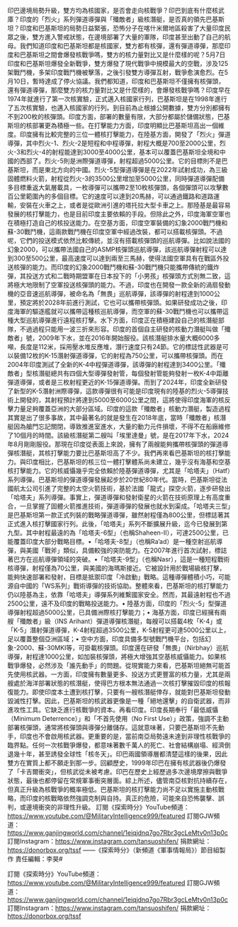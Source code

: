 印巴邊境局勢升級，雙方均為核國家，是否會走向核戰爭？印巴到底有什麼核武庫？印度的「烈火」系列彈道導彈與「殲敵者」級核潛艇，是否真的領先巴基斯坦？印度和巴基斯坦的局勢日益緊張，恐怖分子在喀什米爾地區殺害了大量印度民眾之後，雙方進入警戒狀態，在邊境部署了大量的軍隊，印度甚至出動了自己的航母。我們知道印度和巴基斯坦都是核國家，雙方都有核彈，還有彈道導彈，那麼印度和巴基斯坦之間會爆發核戰爭嗎，雙方的核力量對比又是什麼樣的呢？5月7日印度和巴基斯坦爆發全新戰爭，雙方爆發了現代戰爭中規模最大的空戰，涉及125架戰鬥機，多架印度戰鬥機被擊落，之後引發雙方導彈互射，戰爭愈演愈烈。在5月10日，暫時達成了停火協議。我們都知道，印度和巴基斯坦不僅擁有核彈頭，還有彈道導彈，那麼雙方的核力量對比又是什麼樣的，會爆發核戰爭嗎？印度早在1974年就進行了第一次核實驗，正式邁入核國家行列，巴基斯坦是在1998年進行了五次核實驗，也邁入核國家的行列。到目前為止根據公開數據，雙方分別都擁有不到200枚的核彈頭。印度方面，部署的數量有限，大部分都屬於儲備狀態，巴基斯坦的核部署更為積極一些。在打擊能力方面，印度明顯比巴基斯坦高出一個維度。印度擁有比較完整的三位一體核打擊能力，在陸基方面，開發了「烈火」彈道導彈，其中烈火-1、烈火-2是短程和中程導彈，射程大概是700至2000公里，烈火-3和烈火-4的射程能達到3000至4000公里，基本可以覆蓋巴基斯坦全境和中國的西部了。烈火-5則是洲際彈道導彈，射程超過5000公里。它的目標則不是巴基斯坦，而是東北方向的中國。烈火-5型彈道導彈是在2022年試射成功，為三級固體燃料火箭，射程從烈火-3的3500公里增加至5000公里，同時彈道導彈配備多目標重返大氣層載具，一枚導彈可以攜帶2至10枚核彈頭，各個彈頭可以攻擊數百公里範圍內的多個目標。它的速度可以達到20馬赫，可以通過鐵路和道路運輸，安裝在火車之上，或者是從歐洲引進的塔托拉大型卡車之上。那陸基是最容易發展的核打擊能力，也是目前印度主要依賴的手段。但除此之外，印度海軍空軍也在積極打造自己的核投送能力。在空基方面，印度空軍裝備的幻象2000戰鬥機和蘇-30戰鬥機，這兩款戰鬥機在印度空軍中經過改裝，都可以搭載核彈頭。不過呢，它們的投送模式依然比較傳統，並沒有搭載核彈頭的巡航導彈。比如說法國的幻象2000，可以攜帶法國自己的ASMP核彈頭巡航導彈，該巡航導彈射程可以達到300至500公里，最高速度可以達到兩至三馬赫，使得法國空軍具有在戰區外投送核彈的能力。而印度的幻象2000戰鬥機和蘇-30戰鬥機只能攜帶傳統的鐵炸彈，其投送方式和二戰時期盟軍在日本投下的「小男孩」核彈頭方式別無二致，這將極大地限制了空軍投送核彈頭的能力。不過，印度也在開發一款全新的渦扇發動機的亞音速巡航導彈，被命名為「無畏」巡航導彈，該導彈的射程達到1000公里，預定將於2028年前進行測試，它也可以攜帶核彈頭。如果研發成功之後，印度海軍的驅逐艦就可以攜帶這種核巡航導彈，而空軍的蘇-30戰鬥機也可以攜帶這種大型巡航導彈進行遠程核打擊。水下方面，印度正在積極建設自己的核潛艇部隊，不過過程只能用一波三折來形容。印度的首個自主研發的核動力潛艇叫做「殲敵者」號，2009年下水，並在2016年開始服役。該核潛艇排水量大概6000多噸，長度是112米，採用壓水堆反應堆，潛行速度只有24節。它的標誌性武器是可以裝備12枚的K-15潛射彈道導彈，它的射程為750公里，可以攜帶核彈頭。而在2004年印度測試了全新的K-4中程彈道導彈，該導彈的射程達到3400公里。「殲敵者」型核潛艇總共有四個大型導彈發射管，每個發射管能夠發射一枚K-4中距離彈道導彈，或者是三枚射程更近的K-15彈道導彈。而到了2024年，印度全新研發了新型的K-5潛射洲際導彈，這款導彈很有可能是印度現有的陸基的烈火-5導彈技術上開發的，其射程預計將達到5000至6000公里之間，這將使得印度海軍的核反擊力量足夠覆蓋亞洲的大部分區域。印度的這款「殲敵者」核動力潛艇，製造過程其實是出了很多事故，其中最著名的就是發生在2018年底，當時「殲敵者」核潛艇因為艙門忘記關閉，導致推進室進水，大量的動力元件損壞，不得不在船廠維修了10個月的時間。該級核潛艇第二艘叫「埃里達曼」號，是在2017年下水，2024年8月剛剛服役。那現在印度從表面上來說，擁有了兩艘能夠攜帶核彈頭的彈道導彈核潛艇，其核打擊能力要比巴基斯坦高了不少。我們再來看巴基斯坦的核打擊能力。與印度相比，巴基斯坦的核三位一體打擊體系尚未建立，幾乎沒有海基和空基核打擊能力。它的核威懾幾乎完全依賴於陸基彈道導彈，尤其是「哈塔夫」（Hatf）系列導彈。巴基斯坦的彈道導彈發展起步於20世紀80年代。當時，巴基斯坦從法國航太公司引進了完整的太空火箭技術，基於法國「龍式」探空火箭，逐步研發出「哈塔夫」系列導彈。事實上，彈道導彈和發射衛星的火箭在技術原理上有高度重合，一旦掌握了固體火箭推進技術，彈道導彈的發展也就水到渠成。「哈塔夫三型」是巴基斯坦第一款正式列裝的戰略彈道導彈，雖然射程僅為800公里，但標誌著其正式進入核打擊國家行列。此後，「哈塔夫」系列不斷擴展升級，迄今已發展到第九型。其中射程最遠的為「哈塔夫-6型」（也稱Shaheen-II），可達2500公里，已能覆蓋印度大部分戰略目標。•「哈塔夫-8型」（也稱Ra’ad）是一種空射巡航導彈，與美國「戰斧」類似，具備較強的突防能力。在2007年進行首次試射，標誌著巴方在巡航導彈領域的突破。•「哈塔夫-9型」（也稱Nasr），這是一種短程戰術核導彈，射程僅為70公里，與美國的海瑪斯接近。它被設計用於戰場級核打擊，能夠快速部署和發射，目標是抵禦印度「冷啟動」戰略。這種導彈體積小巧，可能源自中國的「WS系列」戰術導彈的技術協助。整體來看，巴基斯坦的核打擊能力仍以陸基為主，依靠「哈塔夫」導彈系列維繫國家安全。然而，其最遠射程也不過2500公里，遠不及印度的戰略投送能力。• 陸基方面，印度的「烈火-5」型彈道導彈射程超過5000公里，已具備洲際核打擊能力；• 海基方面，印度已經擁有兩艘「殲敵者」級（INS Arihant）彈道導彈核潛艇，每艘可以搭載4枚「K-4」或「K-5」潛射彈道導彈，K-4射程超過3500公里，K-5射程更可達5000公里以上，足以覆蓋整個亞洲區域；• 空中方面，印度具備多型號戰鬥機平台，包括幻象-2000、蘇-30MKI等，可掛載核彈頭。印度還在研發「無畏」（Nirbhay）巡航導彈，射程達1000公里，如加裝核彈頭，將極大增強其空基核威懾能力。如果核戰爭爆發，必然涉及「誰先動手」的問題。從現實能力來看，巴基斯坦絕無可能首先使用核武器。一方面，印度擁有數量更多、投送方式更豐富的核力量，尤其是兩艘處於海洋部署狀態的核潛艇，使得巴方根本無法通過一次核打擊摧毀印度的核報復能力。即使印度本土遭到核打擊，只要有一艘核潛艇倖存，就能對巴基斯坦發動毀滅性打擊。因此，巴基斯坦的核武器更像是一種「絕地還擊」的自衛武器，而非進攻性工具。它缺乏進行核戰爭的資本。再看印度。印度長期奉行「最低威懾（Minimum Deterrence）」和「不首先使用（No First Use）」政策，強調不主動部署核彈頭，通常將核彈頭與導彈分離儲存。這就意味著，只要巴基斯坦不先動手，印度也不會啟用核武器。更重要的是，當前南亞局勢遠未達到非理性核戰爭的臨界點。任何一次核戰爭爆發，都意味著數千萬人的死亡、社會結構崩塌、經濟倒退幾十年，甚至誘發全球性「核冬天」。印巴兩國領導層都清楚這樣的後果，因此雙方在實質上都不願走到那一步。回顧歷史，1999年印巴在擁有核武器後仍爆發了「卡吉爾衝突」，但核武從未被考慮。印巴在歷史上經歷過多次邊境摩擦與戰爭狀態，最後也都停留在常規軍事衝突層面。綜上所述，儘管南亞核對抗持續存在，但真正升級為核戰爭的概率極低。巴基斯坦的核打擊能力尚不足以實施主動核戰略，而印度的核戰略依然強調克制與自持。真正的危險，可能來自恐怖襲擊、誤判，或邊境衝突的非理性升級。
訂閱《探索時分》YouTube頻道：https://www.youtube.com/@MilitaryIntelligence999/featured
訂閱GJW頻道：https://www.ganjingworld.com/channel/1eiqjdnq7go7Rbr3gcLeMtv0n13p0c
訂閱Instagram：https://www.instagram.com/tansuoshifen/
捐款網址：https://donorbox.org/tssf
——《探索時分》（新頻道《軍事情報局》）節目組製作
責任編輯：李昊#
 

訂閱《探索時分》YouTube頻道：https://www.youtube.com/@MilitaryIntelligence999/featured
訂閱GJW頻道：https://www.ganjingworld.com/channel/1eiqjdnq7go7Rbr3gcLeMtv0n13p0c
訂閱Instagram：https://www.instagram.com/tansuoshifen/
捐款網址：https://donorbox.org/tssf
